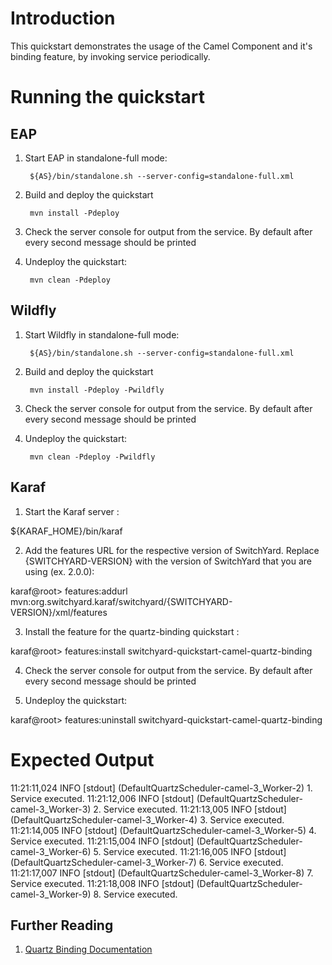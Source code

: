 Introduction
============
This quickstart demonstrates the usage of the Camel Component and it's binding feature, by invoking 
service periodically.

Running the quickstart
======================


EAP
----------
1. Start EAP in standalone-full mode:

        ${AS}/bin/standalone.sh --server-config=standalone-full.xml

2. Build and deploy the quickstart

        mvn install -Pdeploy

3. Check the server console for output from the service. By default after every second
   message should be printed

4. Undeploy the quickstart:

        mvn clean -Pdeploy


Wildfly
----------
1. Start Wildfly in standalone-full mode:

        ${AS}/bin/standalone.sh --server-config=standalone-full.xml

2. Build and deploy the quickstart

        mvn install -Pdeploy -Pwildfly

3. Check the server console for output from the service. By default after every second
message should be printed

4. Undeploy the quickstart:

        mvn clean -Pdeploy -Pwildfly


Karaf
----------
1. Start the Karaf server :

${KARAF_HOME}/bin/karaf

2. Add the features URL for the respective version of SwitchYard.   Replace {SWITCHYARD-VERSION}
with the version of SwitchYard that you are using (ex. 2.0.0): 

karaf@root> features:addurl mvn:org.switchyard.karaf/switchyard/{SWITCHYARD-VERSION}/xml/features

3. Install the feature for the quartz-binding quickstart :

karaf@root> features:install switchyard-quickstart-camel-quartz-binding

4. Check the server console for output from the service. By default after every second
message should be printed

5. Undeploy the quickstart:

karaf@root> features:uninstall switchyard-quickstart-camel-quartz-binding



Expected Output
=================
11:21:11,024 INFO  [stdout] (DefaultQuartzScheduler-camel-3_Worker-2) 1. Service executed.
11:21:12,006 INFO  [stdout] (DefaultQuartzScheduler-camel-3_Worker-3) 2. Service executed.
11:21:13,005 INFO  [stdout] (DefaultQuartzScheduler-camel-3_Worker-4) 3. Service executed.
11:21:14,005 INFO  [stdout] (DefaultQuartzScheduler-camel-3_Worker-5) 4. Service executed.
11:21:15,004 INFO  [stdout] (DefaultQuartzScheduler-camel-3_Worker-6) 5. Service executed.
11:21:16,005 INFO  [stdout] (DefaultQuartzScheduler-camel-3_Worker-7) 6. Service executed.
11:21:17,007 INFO  [stdout] (DefaultQuartzScheduler-camel-3_Worker-8) 7. Service executed.
11:21:18,008 INFO  [stdout] (DefaultQuartzScheduler-camel-3_Worker-9) 8. Service executed.


## Further Reading

1. [Quartz Binding Documentation](https://docs.jboss.org/author/display/SWITCHYARD/Quartz)
